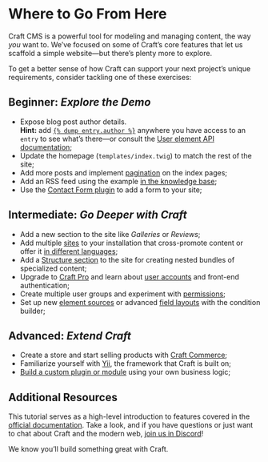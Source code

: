 # Where to Go From Here

Craft CMS is a powerful tool for modeling and managing content, the way _you_ want to. We’ve focused on some of Craft’s core features that let us scaffold a simple website—but there’s plenty more to explore.

To get a better sense of how Craft can support your next project’s unique requirements, consider tackling one of these exercises:

## Beginner: _Explore the Demo_

- Expose blog post author details.  
  **Hint:** add [`{% dump entry.author %}`](/4.x/dev/tags.md#dump) anywhere you have access to an `entry` to see what’s there—or consult the [User element API documentation](craft4:craft\elements\User);
- Update the homepage (`templates/index.twig`) to match the rest of the site;
- Add more posts and implement [pagination](/4.x/dev/tags.md#paginate) on the index pages;
- Add an RSS feed using the example [in the knowledge base](kb:rss-and-atom-feeds);
- Use the [Contact Form plugin](https://plugins.craftcms.com/contact-form) to add a form to your site;

## Intermediate: _Go Deeper with Craft_

- Add a new section to the site like _Galleries_ or _Reviews_;
- Add multiple [sites](/4.x/sites.md) to your installation that cross-promote content or offer it [in different languages](/4.x/sites.md#setting-up-a-localized-site);
- Add a [Structure section](/4.x/entries.md#sections) to the site for creating nested bundles of specialized content;
- Upgrade to [Craft Pro](kb:upgrading-to-craft-pro) and learn about [user accounts](/4.x/users.md) and front-end authentication;
- Create multiple user groups and experiment with [permissions](/4.x/user-management.md);
- Set up new [element sources](/4.x/elements.md#indexes) or advanced [field layouts](/4.x/fields.md#field-layouts) with the condition builder;

## Advanced: _Extend Craft_

- Create a store and start selling products with [Craft Commerce](https://craftcms.com/commerce);
- Familiarize yourself with [Yii](https://www.yiiframework.com/doc/guide/2.0/en), the framework that Craft is built on;
- [Build a custom plugin or module](/4.x/extend/) using your own business logic;

## Additional Resources

This tutorial serves as a high-level introduction to features covered in the [official documentation](/4.x/). Take a look, and if you have questions or just want to chat about Craft and the modern web, [join us in Discord](https://craftcms.com/discord)!

We know you’ll build something great with Craft.
